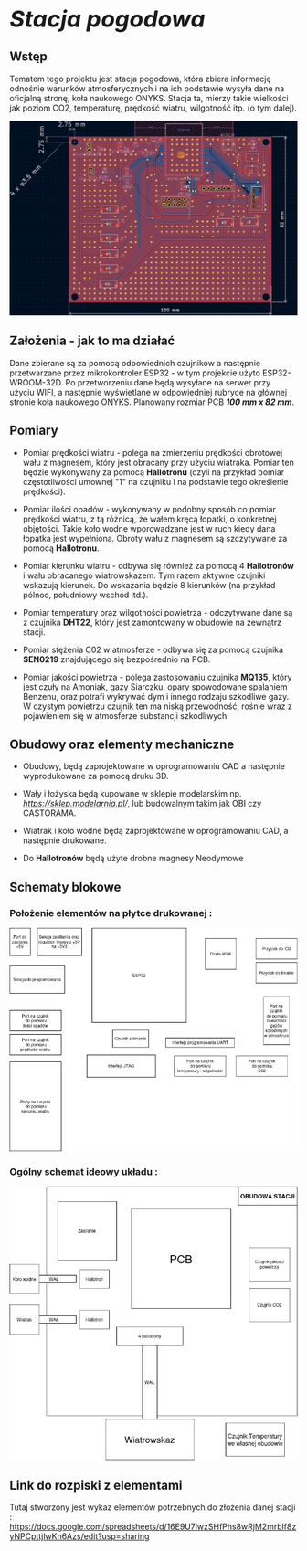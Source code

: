 <span style="font-weight:700;font-size:40px; font-style: italic;">
    Stacja pogodowa
</span>


## Wstęp
Tematem tego projektu jest stacja pogodowa, która zbiera informację odnośnie warunków atmosferycznych i na ich podstawie wysyła dane na oficjalną stronę, koła naukowego ONYKS. Stacja ta, mierzy takie wielkości jak poziom CO2, temperaturę, prędkość wiatru, wilgotność itp. (o tym dalej).

<img title="a title" alt="Alt text" src="img/PCBDimensions.png">

## Założenia - jak to ma działać
Dane zbierane są za pomocą odpowiednich czujników a następnie przetwarzane przez mikrokontroler ESP32 - w tym projekcie użyto ESP32-WROOM-32D. Po przetworzeniu dane będą wysyłane na serwer przy użyciu WIFI, a następnie wyświetlane w odpowiedniej rubryce na głównej stronie koła naukowego ONYKS. Planowany rozmiar PCB ***100 mm x 82 mm***.

## Pomiary 

- Pomiar prędkości wiatru - polega na zmierzeniu prędkości obrotowej wału z magnesem, który jest obracany przy użyciu wiatraka. Pomiar ten będzie wykonywany za pomocą **Hallotronu** (czyli na przykład pomiar częstotliwości umownej "1" na czujniku i na podstawie tego określenie prędkości).

- Pomiar ilości opadów - wykonywany w podobny sposób co pomiar prędkości wiatru, z tą różnicą, że wałem kręcą łopatki, o konkretnej objętości. Takie koło wodne wporowadzane jest w ruch kiedy dana łopatka jest wypełniona. Obroty wału z magnesem są szczytywane za pomocą **Hallotronu**. 

- Pomiar kierunku wiatru - odbywa się również za pomocą 4 **Hallotronów** i wału obracanego wiatrowskazem. Tym razem aktywne czujniki wskazują kierunek. Do wskazania będzie 8 kierunków (na przykład pólnoc, południowy wschód itd.).

- Pomiar temperatury oraz wilgotności powietrza - odczytywane dane są z czujnika **DHT22**, który jest zamontowany w obudowie na zewnątrz stacji.

- Pomiar stężenia C02 w atmosferze - odbywa się za pomocą czujnika **SEN0219** znajdującego się bezpośrednio na PCB.

- Pomiar jakości powietrza - polega zastosowaniu czujnika **MQ135**, który jest czuły na Amoniak, gazy Siarczku, opary spowodowane spalaniem Benzenu, oraz potrafi wykrywać dym i innego rodzaju szkodliwe gazy. W czystym powietrzu czujnik ten ma niską przewodność, rośnie wraz z pojawieniem się w atmosferze substancji szkodliwych

## Obudowy oraz elementy mechaniczne

- Obudowy, będą zaprojektowane w oprogramowaniu CAD a następnie wyprodukowane za pomocą druku 3D. 

- Wały i łożyska będą kupowane w sklepie modelarskim np. *https://sklep.modelarnia.pl/*, lub budowalnym takim jak OBI czy CASTORAMA.

- Wiatrak i koło wodne będą zaprojektowane w oprogramowaniu CAD, a następnie drukowane.

- Do **Hallotronów** będą użyte drobne magnesy Neodymowe

## Schematy blokowe

###  Położenie elementów na płytce drukowanej :
<img title="a title" alt="Alt text" src="img/SchematBlokowyLight.png">

###  Ogólny schemat ideowy układu :
<img title="a title" alt="Alt text" src="img/SchematIdeowyObudowa.png">

## Link do rozpiski z elementami
Tutaj stworzony jest wykaz elementów potrzebnych do złożenia danej stacji : 
https://docs.google.com/spreadsheets/d/16E9U7lwzSHfPhs8wRjM2mrblf8zyNPCpttjlwKn6Azs/edit?usp=sharing

